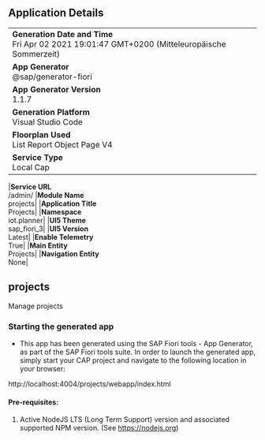## Application Details

|                                                                                                  |
| ------------------------------------------------------------------------------------------------ |
| **Generation Date and Time**<br>Fri Apr 02 2021 19:01:47 GMT+0200 (Mitteleuropäische Sommerzeit) |
| **App Generator**<br>@sap/generator-fiori                                                        |
| **App Generator Version**<br>1.1.7                                                               |
| **Generation Platform**<br>Visual Studio Code                                                    |
| **Floorplan Used**<br>List Report Object Page V4                                                 |
| **Service Type**<br>Local Cap                                                                    |

|**Service URL**<br>/admin/
|**Module Name**<br>projects|
|**Application Title**<br>Projects|
|**Namespace**<br>iot.planner|
|**UI5 Theme**<br>sap_fiori_3|
|**UI5 Version**<br>Latest|
|**Enable Telemetry**<br>True|
|**Main Entity**<br>Projects|
|**Navigation Entity**<br>None|

## projects

Manage projects

### Starting the generated app

- This app has been generated using the SAP Fiori tools - App Generator, as part of the SAP Fiori tools suite. In order to launch the generated app, simply start your CAP project and navigate to the following location in your browser:

http://localhost:4004/projects/webapp/index.html

#### Pre-requisites:

1. Active NodeJS LTS (Long Term Support) version and associated supported NPM version. (See https://nodejs.org)

